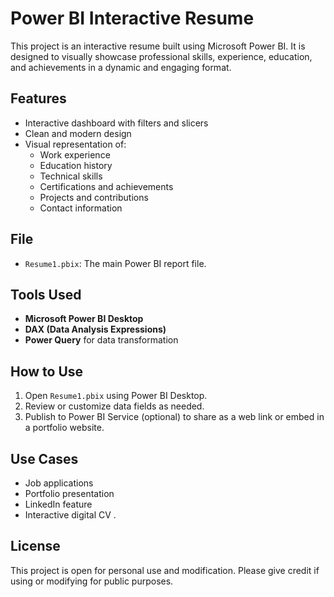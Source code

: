 # Power BI Interactive Resume

This project is an interactive resume built using Microsoft Power BI. It is designed to visually showcase professional skills, experience, education, and achievements in a dynamic and engaging format.

## Features

- Interactive dashboard with filters and slicers
- Clean and modern design
- Visual representation of:
  - Work experience
  - Education history
  - Technical skills
  - Certifications and achievements
  - Projects and contributions
  - Contact information

## File

- `Resume1.pbix`: The main Power BI report file.

## Tools Used

- **Microsoft Power BI Desktop**
- **DAX (Data Analysis Expressions)**
- **Power Query** for data transformation

## How to Use

1. Open `Resume1.pbix` using Power BI Desktop.
2. Review or customize data fields as needed.
3. Publish to Power BI Service (optional) to share as a web link or embed in a portfolio website.

## Use Cases

- Job applications
- Portfolio presentation
- LinkedIn feature
- Interactive digital CV
.

## License

This project is open for personal use and modification. Please give credit if using or modifying for public purposes.
